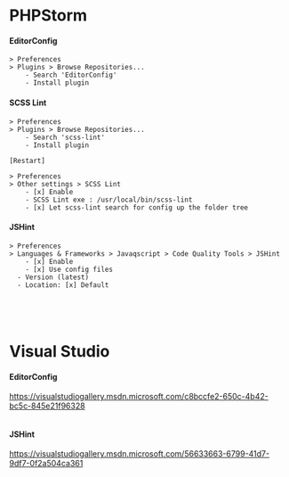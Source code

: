 # PHPStorm 

#### EditorConfig
```
> Preferences 
> Plugins > Browse Repositories...
	- Search 'EditorConfig'
	- Install plugin
```

#### SCSS Lint
```
> Preferences 
> Plugins > Browse Repositories...
	- Search 'scss-lint'
	- Install plugin

[Restart]

> Preferences 
> Other settings > SCSS Lint
	- [x] Enable
	- SCSS Lint exe : /usr/local/bin/scss-lint
	- [x] Let scss-lint search for config up the folder tree
```

#### JSHint
```
> Preferences 
> Languages & Frameworks > Javaqscript > Code Quality Tools > JSHint 
	- [x] Enable
	- [x] Use config files
  - Version (latest)
  - Location: [x] Default
```


```




```
# Visual Studio 

#### EditorConfig
https://visualstudiogallery.msdn.microsoft.com/c8bccfe2-650c-4b42-bc5c-845e21f96328
```
```


#### JSHint
https://visualstudiogallery.msdn.microsoft.com/56633663-6799-41d7-9df7-0f2a504ca361
```
```
